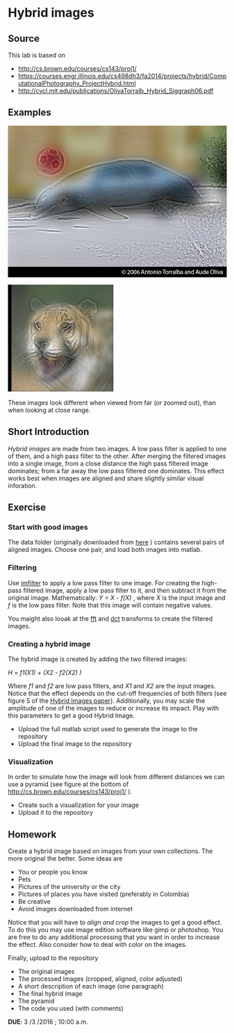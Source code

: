# Hybrid images

## Source

This lab is based on

- http://cs.brown.edu/courses/cs143/proj1/
- https://courses.engr.illinois.edu/cs498dh3/fa2014/projects/hybrid/ComputationalPhotography_ProjectHybrid.html
- http://cvcl.mit.edu/publications/OlivaTorralb_Hybrid_Siggraph06.pdf

## Examples

![Dolphin - Car](DolphinCarHybrid.jpg)

![Jaguar - Tiger](JaguarTigerHybrid.jpg)

These images look different when viewed from far (or zoomed out), than when looking at close range.

## Short Introduction

*Hybrid images* are made from two images. A low pass filter is applied to one of them, and a high pass filter to the other. After merging the filtered images into a single image, from a close distance the high pass filtered image dominates; from a far away the low pass filtered one dominates. This effect works best when images are aligned and share slightly similar visual inforation.

## Exercise

### Start with good images

The data folder (originally downloaded from [here](http://cs.brown.edu/courses/cs143/proj1/) ) contains several pairs of aligned images. Choose one pair, and load both images into matlab.

### Filtering

Use [imfilter](http://www.mathworks.com/help/images/ref/imfilter.html) to apply a low pass filter to one image.
For creating the high-pass filtered image, apply a low pass filter to it, and then subtract it from the original image. Mathematically: *Y = X - f(X)* , where *X* is the input image and *f* is the low pass filter. Note that this image will contain negative values.

You maight also looak at the [fft](http://www.mathworks.com/help/matlab/ref/fft2.html) and [dct](http://www.mathworks.com/help/images/ref/dct2.html) transforms to create the filtered images.


### Creating a hybrid image

The hybrid image is created by adding the two filtered images:

*H = f1(X1) + (X2 - f2(X2) )*

Where *f1* and *f2* are low pass filters, and *X1* and *X2* are the input images. Notice that the effect depends on the cut-off frequencies of both filters (see figure 5 of the [Hybrid Images paper](http://cvcl.mit.edu/publications/OlivaTorralb_Hybrid_Siggraph06.pdf)). Additionally, you may scale the amplitude of one of the images to reduce or increase its impact. Play with this parameters to get a good Hybrid Image.

- Upload the full matlab script used to generate the image to the repository
- Upload the final image to the repository

### Visualization

In order to simulate how the image will look from different distances we can use a pyramid (see figure at the bottom of http://cs.brown.edu/courses/cs143/proj1/ ).

- Create such a visualization for your image
- Upload it to the repository

## Homework

Create a hybrid image based on images from your own collections. The more original the better. Some ideas are

- You or people you know
- Pets
- Pictures of the university or the city
- Pictures of places you have visited (preferably in Colombia)
- Be creative
- Avoid images downloaded from internet

Notice that you will have to *align and crop* the images to get a good effect. To do this you may use image edition software like gimp or photoshop. You are free to do any additional processing that you want in order to increase the effect. Also consider how to deal with color on the images.

Finally, upload to the repository

- The original images
- The processed images (cropped, aligned, color adjusted)
- A short description of each image (one paragraph)
- The final hybrid image
- The pyramid
- The code you used (with comments)

**DUE**: 3 /3 /2016 ; 10:00 a.m.

